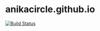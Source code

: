 # anikacircle.github.io

[![Build Status](https://travis-ci.org/anikacircle/anikacircle.github.io.svg?branch=main)](https://travis-ci.org/anikacircle/anikacircle.github.io)